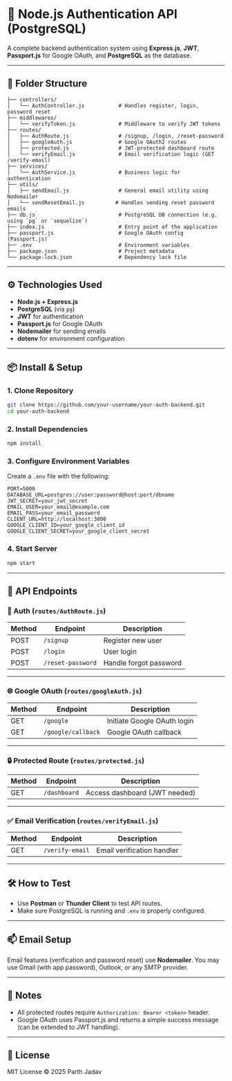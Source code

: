 
# 🔐 Node.js Authentication API (PostgreSQL)

A complete backend authentication system using **Express.js**, **JWT**, **Passport.js** for Google OAuth, and **PostgreSQL** as the database.

---

## 📁 Folder Structure

```
├── controllers/
│   └── AuthController.js           # Handles register, login, password reset
├── middlewares/
│   └── verifyToken.js              # Middleware to verify JWT tokens
├── routes/
│   ├── AuthRoute.js                # /signup, /login, /reset-password
│   ├── googleAuth.js               # Google OAuth2 routes
│   ├── protected.js                # JWT-protected dashboard route
│   └── verifyEmail.js              # Email verification logic (GET /verify-email)
├── services/
│   └── AuthService.js              # Business logic for authentication
├── utils/
│   ├── sendEmail.js                # General email utility using Nodemailer
│   └── sendResetEmail.js          # Handles sending reset password emails
├── db.js                           # PostgreSQL DB connection (e.g. using `pg` or `sequelize`)
├── index.js                        # Entry point of the application
├── passport.js                     # Google OAuth config (Passport.js)
├── .env                            # Environment variables
├── package.json                    # Project metadata
└── package-lock.json               # Dependency lock file
```

---

## ⚙️ Technologies Used

- **Node.js + Express.js**
- **PostgreSQL** (via `pg`)
- **JWT** for authentication
- **Passport.js** for Google OAuth
- **Nodemailer** for sending emails
- **dotenv** for environment configuration

---

## 📦 Install & Setup

### 1. Clone Repository

```bash
git clone https://github.com/your-username/your-auth-backend.git
cd your-auth-backend
```

### 2. Install Dependencies

```bash
npm install
```

### 3. Configure Environment Variables

Create a `.env` file with the following:

```env
PORT=5000
DATABASE_URL=postgres://user:password@host:port/dbname
JWT_SECRET=your_jwt_secret
EMAIL_USER=your_email@example.com
EMAIL_PASS=your_email_password
CLIENT_URL=http://localhost:3000
GOOGLE_CLIENT_ID=your_google_client_id
GOOGLE_CLIENT_SECRET=your_google_client_secret
```

### 4. Start Server

```bash
npm start
```

---

## 🚀 API Endpoints

### 🔐 Auth (`routes/AuthRoute.js`)

| Method | Endpoint              | Description               |
|--------|-----------------------|---------------------------|
| POST   | `/signup`             | Register new user         |
| POST   | `/login`              | User login                |
| POST   | `/reset-password`     | Handle forgot password    |

---

### 🌐 Google OAuth (`routes/googleAuth.js`)

| Method | Endpoint                 | Description                  |
|--------|--------------------------|------------------------------|
| GET    | `/google`                | Initiate Google OAuth login  |
| GET    | `/google/callback`       | Google OAuth callback        |

---

### 🔒 Protected Route (`routes/protected.js`)

| Method | Endpoint         | Description                    |
|--------|------------------|--------------------------------|
| GET    | `/dashboard`     | Access dashboard (JWT needed)  |

---

### ✅ Email Verification (`routes/verifyEmail.js`)

| Method | Endpoint             | Description                |
|--------|----------------------|----------------------------|
| GET    | `/verify-email`      | Email verification handler |

---

## 🛠 How to Test

- Use **Postman** or **Thunder Client** to test API routes.
- Make sure PostgreSQL is running and `.env` is properly configured.

---

## 📫 Email Setup

Email features (verification and password reset) use **Nodemailer**. You may use Gmail (with app password), Outlook, or any SMTP provider.

---

## 📌 Notes

- All protected routes require `Authorization: Bearer <token>` header.
- Google OAuth uses Passport.js and returns a simple success message (can be extended to JWT handling).

---

## 📜 License

MIT License © 2025 Parth Jadav
